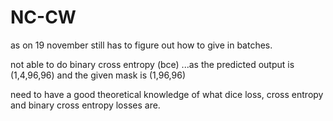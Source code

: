 # NC-CW


as on 19 november
still has to figure out how to give in batches.

not able to do binary cross entropy (bce) ...as the predicted output is (1,4,96,96) and the given mask is (1,96,96)

need to have a good theoretical knowledge of what dice loss, cross entropy and binary cross entropy losses are.
